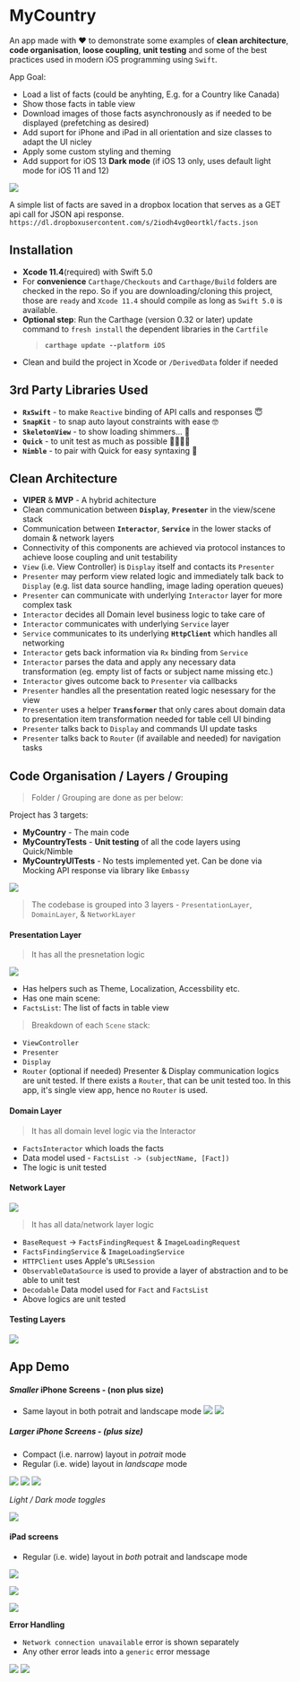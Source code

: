 # MyCountry
An app made with ❤️ to demonstrate some examples of **clean architecture**, **code organisation**, **loose coupling**, **unit testing** and some of the best practices used in modern iOS programming using `Swift`.

App Goal:
- Load a list of facts (could be anyhting, E.g. for a Country like Canada)
- Show those facts in table view
- Download images of those facts asynchronously as if needed to be displayed (prefetching as desired)
- Add suport for iPhone and iPad in all orientation and size classes to adapt the UI nicley
- Apply some custom styling and theming
- Add support for iOS 13 **Dark mode** (if iOS 13 only, uses default light mode for iOS 11 and 12)

![](/Screenshots/ipad-potrait-mode.gif "")


A simple list of facts are saved in a dropbox location that serves as a GET api call for JSON api response. 
`https://dl.dropboxusercontent.com/s/2iodh4vg0eortkl/facts.json`


## Installation

- **Xcode 11.4**(required) with Swift 5.0
- For **convenience**  `Carthage/Checkouts` and `Carthage/Build` folders are checked in the repo. So if you are downloading/cloning this project, those are `ready` and `Xcode 11.4` should compile as long as `Swift 5.0` is available.
 - **Optional step**: Run the Carthage (version 0.32 or later) update command to `fresh install` the dependent libraries in the `Cartfile`
    > **`carthage update --platform iOS`** 
- Clean and build the project in Xcode or `/DerivedData` folder if needed

## 3rd Party Libraries Used
 - **`RxSwift`** - to make `Reactive` binding of API calls and responses 😇
 - **`SnapKit`** - to snap auto layout constraints with ease 🤓 
 - **`SkeletonView`** - to show loading shimmers... 🙈 
 - **`Quick`** - to unit test as much as possible 👨🏽‍🔬🧪
 - **`Nimble`** - to pair with Quick for easy syntaxing 👬

## Clean Architecture
 - **VIPER** & **MVP** - A hybrid achitecture
 - Clean communication between **`Display`**, **`Presenter`** in the view/scene stack
 - Communication between  **`Interactor`**, **`Service`** in the lower stacks of domain & network layers
 - Connectivity of this components are achieved via protocol instances to achieve loose coupling and unit testability
 - `View` (i.e. View Controller) is `Display` itself and contacts its `Presenter`
 - `Presenter` may perform view related logic and immediately talk back to `Display` (e.g. list data source handling, image lading operation queues)
 - `Presenter` can communicate with underlying `Interactor` layer for more complex task
 - `Interactor` decides all Domain level business logic to take care of
 - `Interactor` communicates with underlying `Service` layer
 - `Service` communicates to its underlying **`HttpClient`** which handles all networking
 - `Interactor` gets back information via `Rx` binding from `Service`
 - `Interactor` parses the data and apply any necessary data transformation (eg. empty list of facts or subject name missing etc.)
 - `Interactor` gives outcome back to `Presenter` via callbacks
 - `Presenter` handles all the presentation reated logic nesessary for the view
 - `Presenter` uses a helper  **`Transformer`** that only cares about domain data to presentation item transformation needed for table cell UI binding
 - `Presenter` talks back to `Display` and commands UI update tasks
 - `Presenter` talks back to `Router` (if available and needed) for navigation tasks
 
 ## Code Organisation / Layers / Grouping
 
 > Folder / Grouping are done as per below:
 
 Project has 3 targets:
  - **MyCountry** - The main code
  - **MyCountryTests** - **Unit testing** of all the code layers using Quick/Nimble
  - **MyCountryUITests** - No tests implemented yet. Can be done via Mocking API response via library like `Embassy`
  
 ![](/Screenshots/project-layers.png "")
 
 > The codebase is grouped into 3 layers - `PresentationLayer`, `DomainLayer`, & `NetworkLayer`
 
 
 #### Presentation Layer
 
  > It has all the presnetation logic
  
 ![](/Screenshots/presentation-layer.png "")
 
 - Has helpers such as Theme, Localization, Accessbility etc.
 - Has one main scene:
 - `FactsList`: The list of facts in table view
 
 > Breakdown of each `Scene` stack:
  - `ViewController`
  - `Presenter`
  - `Display`
  - `Router` (optional if needed)
  Presenter & Display communication logics are unit tested.
  If there exists a `Router`, that can be unit tested too.  In this app, it's single view app, hence no `Router` is used.
  
 #### Domain Layer
 
  > It has all domain level logic via the Interactor
  
 - `FactsInteractor` which loads the facts
 - Data model used - `FactsList -> (subjectName, [Fact])`
 - The logic is unit tested
 
  #### Network Layer
  
 ![](/Screenshots/network-layer.png "")
 
  > It has all data/network layer logic

 - `BaseRequest` ->  `FactsFindingRequest` & `ImageLoadingRequest`
 -  `FactsFindingService` & `ImageLoadingService`
 - `HTTPClient` uses Apple's `URLSession`
 - `ObservableDataSource` is used to provide a layer of abstraction and to be able to unit test
 -  `Decodable` Data model used for `Fact` and `FactsList`
 - Above logics are unit tested
 
 #### Testing Layers
 ![](/Screenshots/test-layers.png "")
 

## App Demo

#### *Smaller* iPhone Screens - (non plus size)
- Same layout in both potrait and landscape mode
![](/Screenshots/iphone-8-potrait-mode.png "")
![](/Screenshots/iphone-8-landscape.png "")


##### *Larger* iPhone Screens - (plus size)
- Compact (i.e. narrow) layout in *potrait* mode
- Regular (i.e. wide) layout in *landscape* mode

![](/Screenshots/iphone-8plus-potrait.png "")
![](/Screenshots/iphone-8plus-landscape.png "")
![](/Screenshots/larger-iphone-landscpae-orientation-update.gif "")

*Light / Dark mode toggles*

![](/Screenshots/light-dark-mode-toggles.gif "")


#### iPad screens
- Regular (i.e. wide) layout in *both* potrait and landscape mode

![](/Screenshots/larger-ipad-landscape.png "")
  
![](/Screenshots/ipad-potrait-mode.gif "")
  
![](/Screenshots/ipad-orientation-update.gif "")


**Error Handling**
- `Network connection unavailable` error is shown separately
- Any other error leads into a `generic` error message

![](/Screenshots/network-error.png "")
![](/Screenshots/generic-error.png "")
 
 




